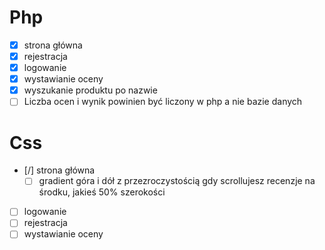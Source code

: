 # Php
- [x] strona główna
- [x] rejestracja
- [x] logowanie
- [x] wystawianie oceny
- [x] wyszukanie produktu po nazwie
- [ ] Liczba ocen i wynik powinien być liczony w php a nie bazie danych

# Css
- [/] strona główna
    - [ ] gradient góra i dół z przezroczystością
    gdy scrollujesz
    recenzje na środku, jakieś 50% szerokości
- [ ] logowanie
- [ ] rejestracja
- [ ] wystawianie oceny
